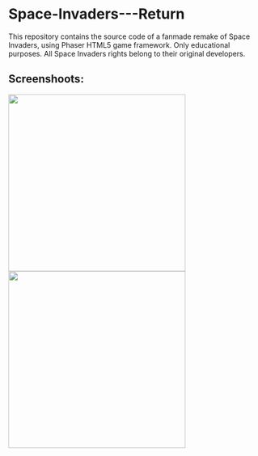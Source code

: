 # Space-Invaders---Return

This repository contains the source code of a fanmade remake of Space Invaders, using Phaser HTML5 game framework. Only educational purposes. All Space Invaders rights belong to their original developers.


## Screenshoots:

<img src="http://i.imgur.com/eczMhPC.png" width="350">
<img src="http://i.imgur.com/V9ptuYi.png" width="350">


